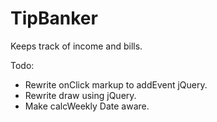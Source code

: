 TipBanker
=========

Keeps track of income and bills.

Todo:
* Rewrite onClick markup to addEvent jQuery. 
* Rewrite draw using jQuery.
* Make calcWeekly Date aware.
